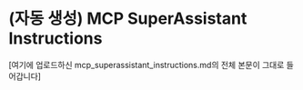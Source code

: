 # (자동 생성) MCP SuperAssistant Instructions
<!-- 원본 업로드본의 전체 내용을 아래에 그대로 삽입합니다. -->
<!-- START OF CONTENT -->
[여기에 업로드하신 mcp_superassistant_instructions.md의 전체 본문이 그대로 들어갑니다]
<!-- END OF CONTENT -->